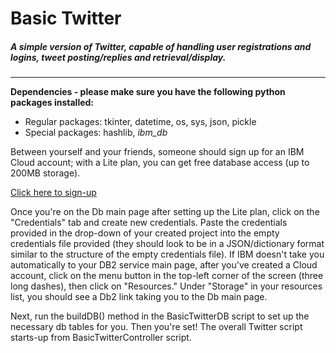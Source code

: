 # Basic Twitter
##### A simple version of Twitter, capable of handling user registrations and logins, tweet posting/replies and retrieval/display.
______________________

**Dependencies - please make sure you have the following python packages installed:**
- Regular packages: tkinter, datetime, os, sys, json, pickle
- Special packages: hashlib, *ibm_db*

Between yourself and your friends, someone should sign up for an IBM Cloud account; with a Lite plan, you can get free database access (up to 200MB storage).

[Click here to sign-up](https://cloud.ibm.com/catalog/services/db2)

Once you're on the Db main page after setting up the Lite plan, click on the "Credentials" tab and create new credentials. Paste the credentials provided in the drop-down of your created project into the empty credentials file provided (they should look to be in a JSON/dictionary format similar to the structure of the empty credentials file). If IBM doesn't take you automatically to your DB2 service main page, after you've created a Cloud account, click on the menu button in the top-left corner of the screen (three long dashes), then click on "Resources." Under "Storage" in your resources list, you should see a Db2 link taking you to the Db main page.

Next, run the buildDB() method in the BasicTwitterDB script to set up the necessary db tables for you. Then you're set! The overall Twitter script starts-up from BasicTwitterController script.